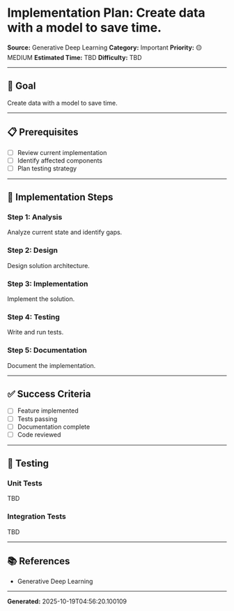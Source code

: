 # Implementation Plan: Create data with a model to save time.

**Source:** Generative Deep Learning
**Category:** Important
**Priority:** 🟡 MEDIUM
**Estimated Time:** TBD
**Difficulty:** TBD

---

## 🎯 Goal

Create data with a model to save time.

---

## 📋 Prerequisites

- [ ] Review current implementation
- [ ] Identify affected components
- [ ] Plan testing strategy

---

## 🔧 Implementation Steps

### Step 1: Analysis

Analyze current state and identify gaps.

### Step 2: Design

Design solution architecture.

### Step 3: Implementation

Implement the solution.

### Step 4: Testing

Write and run tests.

### Step 5: Documentation

Document the implementation.

---

## ✅ Success Criteria

- [ ] Feature implemented
- [ ] Tests passing
- [ ] Documentation complete
- [ ] Code reviewed

---

## 🧪 Testing

### Unit Tests

TBD

### Integration Tests

TBD

---

## 📚 References

- Generative Deep Learning

---

**Generated:** 2025-10-19T04:56:20.100109
